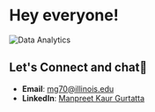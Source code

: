 # Hey everyone!

![Data Analytics](https://image.freepik.com/free-vector/data-analytics-concept-illustration_114360-1032.jpg)





## Let's Connect and chat🤝

- **Email**: [mg70@illinois.edu](mailto:mg70@illinois.edu)
- **LinkedIn**: [Manpreet Kaur Gurtatta](https://www.linkedin.com/in/manpreet-kaur-gurtatta-9634ab19b/)
